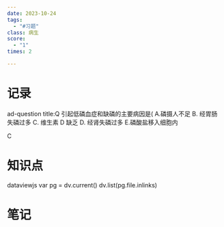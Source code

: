 ```yaml
---
date: 2023-10-24
tags:
  - "#习题"
class: 病生
score:
  - "1"
times: 2

---
```



记录
==
ad-question
title:Q
引起低磷血症和缺磷的主要病因是(
A.磷摄人不足
B. 经胃肠失磷过多
C. 维生素 D 缺乏
D. 经肾失磷过多
E.磷酸盐移入细胞内



C


知识点
==
dataviewjs
var pg = dv.current()
dv.list(pg.file.inlinks)


笔记
==